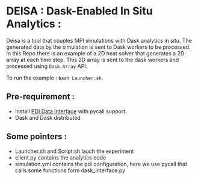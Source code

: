 # DEISA : Dask-Enabled In Situ Analytics :

Deisa is a tool that couples MPI simulations with Dask analytics in situ. The generated data by the simulation is sent to Dask workers to be processed. In this Repo there is an example of a 2D heat solver that generates a 2D array at each time step. This 2D array is sent to the dask workers and processed using `Dask.Array` API. 

To run the example : `bash Launcher.sh`. 

## Pre-requirement : 

- Install [PDI Data Interface](https://pdi.dev/master/) with pycall support.
- Dask and Dask distributed

## Some pointers :

- Launcher.sh and Script.sh lauch the experiment
- client.py contains the analytics code 
- simulation.yml contains the pdi configuration, here we use pycall that calls some functions form dask_interface.py

